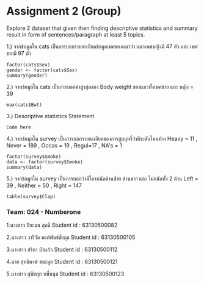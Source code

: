 # Assignment 2 (Group)
Explore 2 dataset that given then finding descriptive statistics and summary result in form of sentences/paragraph at least 5 topics.


1.) จากข้อมูลใน cats เป็นการบอกรายละเอียดข้อมูลเพศของแมวว่า แมวเพศหญิงมี 47 ตัว และ เพศชายมี 97 ตัว
```{R}
factor(cats$Sex)
gender <- factor(cats$Sex)
summary(gender)
```

2.) จากข้อมูลใน cats เป็นการบอกค่าสูงสุดของ Body weight ของแมวทั้งเพศชาย และ หญิง = 39 
```{R}
max(cats$Bwt)
```

3.) Descriptive statistics Statement
```{R}
Code here
```

4.) จากข้อมูลใน survey เป็นการบอกรายละเอียดของการสูบบุหรี่ว่ามีระดับไหนบ้าง Heavy = 11 , Never = 189 , Occas = 19 , Regul=17 , NA's = 1
```{R}
factor(survey$Smoke)
data <- factor(survey$Smoke)
summary(data)
```

5.) จากข้อมูลใน survey เป็นการบอกว่ามีใครถนัดด้านซ้าย ด้านขวา และ ไม่ถนัดทั้ง 2 ด้าน Left = 39 , Neither = 50 , Right = 147
```{R}
table(survey$Clap)
```


### Team: 024 - Numberone
1.นางสาว ปิยะมน สุดดี Student id : 63130500082

2.นางสาว วารีวัล พงศ์พันธ์ชัยกุล Student id : 63130500105

3.นางสาว สริดา บัวแก้ว Student id : 63130500112

4.นาย สุทธิพงษ์ ชนะมูล Student id : 63130500121

5.นางสาว สุพิชญา หมื่นนุช Student id : 63130500123
